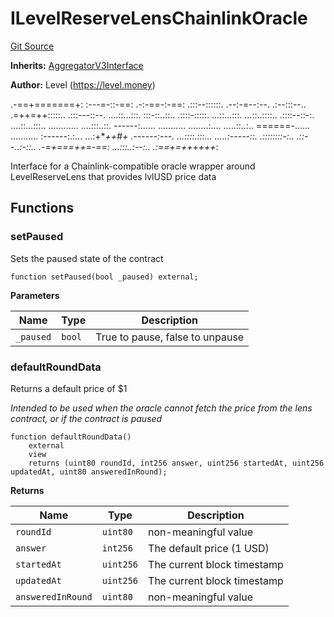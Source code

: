 # ILevelReserveLensChainlinkOracle
[Git Source](https://github.com/Level-Money/contracts/blob/596e7d17f2f0a509e7a447183bc335cd46833918/src/interfaces/lens/ILevelReserveLensChainlinkOracle.sol)

**Inherits:**
[AggregatorV3Interface](/src/interfaces/AggregatorV3Interface.sol/interface.AggregatorV3Interface.md)

**Author:**
Level (https://level.money)

.-==+=======+:
:---=-::-==:
.-:-==-:-==:
.:::--::::::.     .--:-=--:--.       .:--:::--..
.=++=++:::::..     .:::---::--.    ....::...:::.
:::-::..::..      .::::-:::::.     ...::...:::.
...::..::::..     .::::--::-:.    ....::...:::..
............      ....:::..::.    ------:......
...........     ........:....     .....::..:..    ======-......      ...........
:------:.:...   ...:+***++*#+     .------:---.    ...::::.:::...   .....:-----::.
.::::::::-:..   .::--..:-::..    .-=+===++=-==:   ...:::..:--:..   .:==+=++++++*:

Interface for a Chainlink-compatible oracle wrapper around LevelReserveLens that provides lvlUSD price data


## Functions
### setPaused

Sets the paused state of the contract


```solidity
function setPaused(bool _paused) external;
```
**Parameters**

|Name|Type|Description|
|----|----|-----------|
|`_paused`|`bool`|True to pause, false to unpause|


### defaultRoundData

Returns a default price of $1

*Intended to be used when the oracle cannot fetch the price from the lens contract, or if the contract is paused*


```solidity
function defaultRoundData()
    external
    view
    returns (uint80 roundId, int256 answer, uint256 startedAt, uint256 updatedAt, uint80 answeredInRound);
```
**Returns**

|Name|Type|Description|
|----|----|-----------|
|`roundId`|`uint80`|non-meaningful value|
|`answer`|`int256`|The default price (1 USD)|
|`startedAt`|`uint256`|The current block timestamp|
|`updatedAt`|`uint256`|The current block timestamp|
|`answeredInRound`|`uint80`|non-meaningful value|


